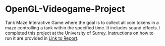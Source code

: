 # OpenGL-Videogame-Project

Tank Maze Interactive Game where the goal is to collect all coin tokens in a maze controlling a tank within the specified time. It includes sound effects. I completed this project at the University of Surrey. Instructions on how to run it are provided in [Link to Report](https://github.com/evaesteban/OpenGL-Videogame-Project/blob/master/Eva%20Esteban%20Maze.pdf).
